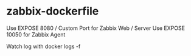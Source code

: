 # zabbix-dockerfile

Use EXPOSE 8080 / Custom Port for Zabbix Web / Server
Use EXPOSE 10050  for Zabbix Agent


Watch log with docker logs -f <container-name>
